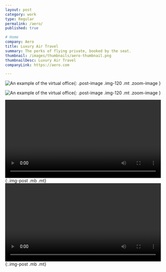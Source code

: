 ```yaml
---
layout: post
category: work
type: Regular
permalink: /aero/
published: true

# Home
company: Aero
title: Luxury Air Travel
summary: The perks of flying private, booked by the seat.
thumbnail: /images/thumbnails/aero-thumbnail.png
thumbnailDesc: Luxury Air Travel
companyLink: https://aero.com

---
```


![An example of the virtual office]({{site.url}}/assets/img/aero/blog.png){: .post-image .img-120 .mt .zoom-image }

![An example of the virtual office]({{site.url}}/assets/img/aero/gift-cards.png){: .post-image .img-120 .mt .zoom-image }

<video autoplay loop width="100%">
  <source src="{{site.url}}/assets/img/aero/checkout.mp4" type="video/mp4">
  <source src="{{site.url}}/assets/img/aero/checkout.webm" type="video/webm">
  <p>Your browser doesn't support HTML5 video. Here is
     a <a href="{{site.url}}/assets/img/aero/checkout.mp4">link to the video</a> instead.</p>
</video>{:.img-post .mb .mt}

<video autoplay loop width="100%">
  <source src="{{site.url}}/assets/img/aero/terminal.mp4" type="video/mp4">
  <source src="{{site.url}}/assets/img/aero/terminal.webm" type="video/webm">
  <p>Your browser doesn't support HTML5 video. Here is
     a <a href="{{site.url}}/assets/img/aero/terminal.mp4">link to the video</a> instead.</p>
</video>{:.img-post .mb .mt}